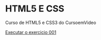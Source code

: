 # HTML5 E CSS
Curso de HTML5 e CSS3 do CursoemVideo

<a href="https://nicolaslimap.github.io/HTML5-E-CSS/Exercicios/Ex001/index"> Executar o exercicio 001 </a>